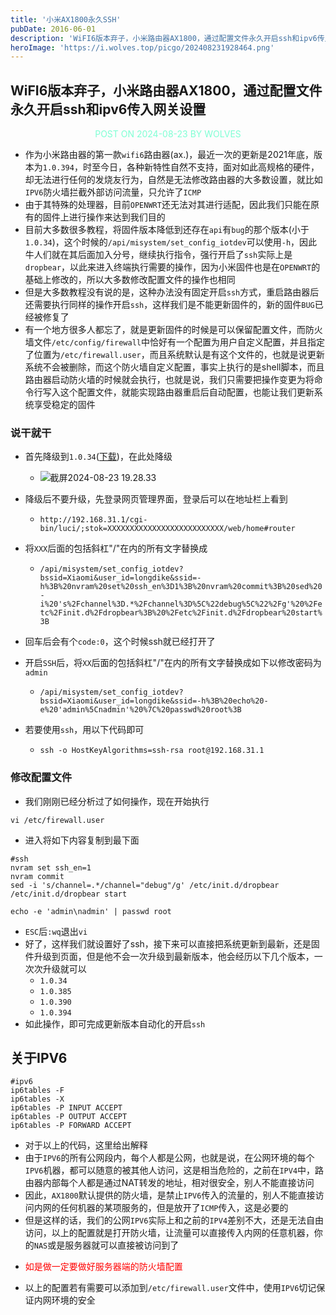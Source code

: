 ```yaml
---
title: '小米AX1800永久SSH'
pubDate: 2016-06-01
description: 'WiFI6版本弃子，小米路由器AX1800，通过配置文件永久开启ssh和ipv6传入网关设置'
heroImage: 'https://i.wolves.top/picgo/202408231928464.png'
---
```


## WiFI6版本弃子，小米路由器AX1800，通过配置文件永久开启ssh和ipv6传入网关设置

<p style="color: aquamarine;text-align: center">POST ON 2024-08-23 BY WOLVES</p>

- 作为小米路由器的第一款`wifi6`路由器(ax.)，最近一次的更新是2021年底，版本为`1.0.394`，时至今日，各种新特性自然不支持，面对如此高规格的硬件，却无法进行任何的发烧友行为，自然是无法修改路由器的大多数设置，就比如`IPV6`防火墙拦截外部访问流量，只允许了`ICMP`
- 由于其特殊的处理器，目前`OPENWRT`还无法对其进行适配，因此我们只能在原有的固件上进行操作来达到我们目的
- 目前大多数很多教程，将固件版本降低到还存在`api`有`bug`的那个版本(小于`1.0.34`)，这个时候的`/api/misystem/set_config_iotdev`可以使用`-h`，因此牛人们就在其后面加入分号，继续执行指令，强行开启了`ssh`实际上是`dropbear`，以此来进入终端执行需要的操作，因为小米固件也是在`OPENWRT`的基础上修改的，所以大多数修改配置文件的操作也相同
- 但是大多数教程没有说的是，这种办法没有固定开启`ssh`方式，重启路由器后还需要执行同样的操作开启`ssh`，这样我们是不能更新固件的，新的固件`BUG`已经被修复了
- 有一个地方很多人都忘了，就是更新固件的时候是可以保留配置文件，而防火墙文件`/etc/config/firewall`中恰好有一个配置为用户自定义配置，并且指定了位置为`/etc/firewall.user`，而且系统默认是有这个文件的，也就是说更新系统不会被删除，而这个防火墙自定义配置，事实上执行的是shell脚本，而且路由器启动防火墙的时候就会执行，也就是说，我们只需要把操作变更为将命令行写入这个配置文件，就能实现路由器重启后自动配置，也能让我们更新系统享受稳定的固件

### 说干就干

- 首先降级到`1.0.34`([下载](https://i.wolves.top/picgo/202408231927106.bin))，在此处降级
    - ![截屏2024-08-23 19.28.33](https://i.wolves.top/picgo/202408231928464.png)

- 降级后不要升级，先登录网页管理界面，登录后可以在地址栏上看到

    - ```http://192.168.31.1/cgi-bin/luci/;stok=XXXXXXXXXXXXXXXXXXXXXXXXXX/web/home#router```

- 将`XXX`后面的包括斜杠"/"在内的所有文字替换成

    - ```/api/misystem/set_config_iotdev?bssid=Xiaomi&user_id=longdike&ssid=-h%3B%20nvram%20set%20ssh_en%3D1%3B%20nvram%20commit%3B%20sed%20-i%20's%2Fchannel%3D.*%2Fchannel%3D%5C%22debug%5C%22%2Fg'%20%2Fetc%2Finit.d%2Fdropbear%3B%20%2Fetc%2Finit.d%2Fdropbear%20start%3B```
- 回车后会有个`code:0`，这个时候ssh就已经打开了

- 开启`SSH`后，将`XX`后面的包括斜杠"/"在内的所有文字替换成如下以修改密码为`admin`

    - ```/api/misystem/set_config_iotdev?bssid=Xiaomi&user_id=longdike&ssid=-h%3B%20echo%20-e%20'admin%5Cnadmin'%20%7C%20passwd%20root%3B```


- 若要使用`ssh`，用以下代码即可

    - ```ssh -o HostKeyAlgorithms=ssh-rsa root@192.168.31.1```

### 修改配置文件

- 我们刚刚已经分析过了如何操作，现在开始执行

```shell
vi /etc/firewall.user
```

- 进入将如下内容复制到最下面

```shell
#ssh
nvram set ssh_en=1
nvram commit
sed -i 's/channel=.*/channel="debug"/g' /etc/init.d/dropbear
/etc/init.d/dropbear start

echo -e 'admin\nadmin' | passwd root
```

- `ESC`后`:wq`退出`vi`
- 好了，这样我们就设置好了ssh，接下来可以直接把系统更新到最新，还是固件升级到页面，但是他不会一次升级到最新版本，他会经历以下几个版本，一次次升级就可以
    - `1.0.34`
    - `1.0.385`
    - `1.0.390`
    - `1.0.394`
- 如此操作，即可完成更新版本自动化的开启`ssh`

## 关于IPV6

```shell
#ipv6
ip6tables -F
ip6tables -X
ip6tables -P INPUT ACCEPT
ip6tables -P OUTPUT ACCEPT
ip6tables -P FORWARD ACCEPT
```

- 对于以上的代码，这里给出解释
- 由于`IPV6`的所有公网段内，每个人都是公网，也就是说，在公网环境的每个`IPV6`机器，都可以随意的被其他人访问，这是相当危险的，之前在`IPV4`中，路由器内部每个人都是通过NAT转发的地址，相对很安全，别人不能直接访问
- 因此，`AX1800`默认提供的防火墙，是禁止`IPV6`传入的流量的，别人不能直接访问内网的任何机器的某项服务的，但是放开了`ICMP`传入，这是必要的
- 但是这样的话，我们的公网`IPV6`实际上和之前的`IPV4`差别不大，还是无法自由访问，以上的配置就是打开防火墙，让流量可以直接传入内网的任意机器，你的`NAS`或是服务器就可以直接被访问到了
- <p style="color: red;">如是做一定要做好服务器端的防火墙配置</p>
- 以上的配置若有需要可以添加到`/etc/firewall.user`文件中，使用`IPV6`切记保证内网环境的安全
